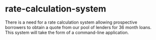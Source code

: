 # rate-calculation-system
There is a need for a rate calculation system allowing prospective borrowers to obtain a quote from our pool of lenders for 36 month loans. This system will  take the form of a command-line application.
